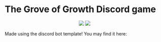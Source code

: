 # The Grove of Growth Discord game

<p align="center">
  <a href="https://discord.com/invite/HvnSusn8bd"><img src="https://img.shields.io/discord/739934735387721768?logo=discord"></a>
  <a href="https://github.com/psf/black"><img src="https://img.shields.io/badge/code%20style-black-000000.svg"></a>
</p>

Made using the discord bot template! You may find it here: 
